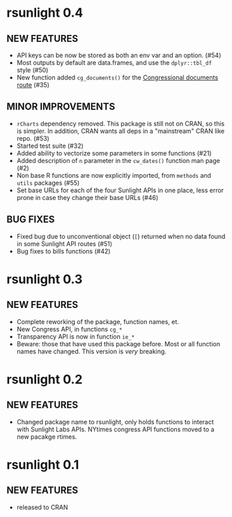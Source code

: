 rsunlight 0.4
===============

## NEW FEATURES

* API keys can be now be stored as both an env var and an option. (#54)
* Most outputs by default are data.frames, and use the `dplyr::tbl_df` style  (#50)
* New function added `cg_documents()` for the [Congressional documents route](https://sunlightlabs.github.io/congress/congressional_documents.html) (#35)

## MINOR IMPROVEMENTS

* `rCharts` dependency removed. This package is still not on CRAN, so this is
simpler. In addition, CRAN wants all deps in a "mainstream" CRAN like repo. (#53)
* Started test suite (#32)
* Added ability to vectorize some parameters in some functions (#21)
* Added description of `n` parameter in the `cw_dates()` function man page (#2)
* Non base R functions are now explicitly imported, from `methods` and `utils` packages (#55)
* Set base URLs for each of the four Sunlight APIs in one place, less error prone in case they change their base URLs (#46)

## BUG FIXES

* Fixed bug due to unconventional object (`[`) returned when no data found in some Sunlight API routes (#51)
* Bug fixes to bills functions (#42)

rsunlight 0.3
===============

## NEW FEATURES

* Complete reworking of the package, function names, et.
* New Congress API, in functions `cg_*`
* Transparency API is now in function `ie_*`
* Beware: those that have used this package before. Most or all function names have changed. This version is _very_ breaking.

rsunlight 0.2
===============

## NEW FEATURES

* Changed package name to rsunlight, only holds functions to interact with Sunlight Labs APIs. NYtimes congress API functions moved to a new pacakge rtimes.


rsunlight 0.1
===============

## NEW FEATURES

* released to CRAN
